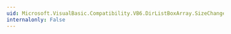 ```yaml
---
uid: Microsoft.VisualBasic.Compatibility.VB6.DirListBoxArray.SizeChanged
internalonly: False
---
```

